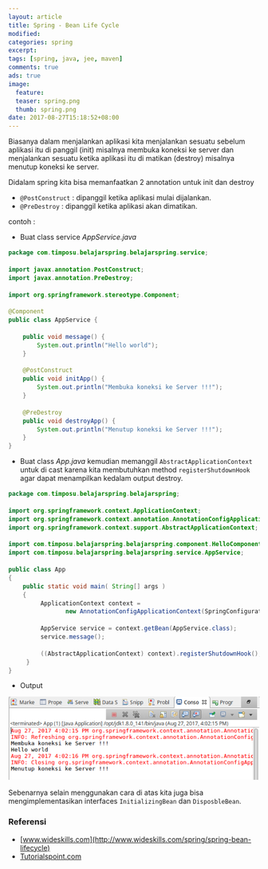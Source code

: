 ```yaml
---
layout: article
title: Spring - Bean Life Cycle
modified:
categories: spring
excerpt:
tags: [spring, java, jee, maven]
comments: true
ads: true
image:
  feature:
  teaser: spring.png
  thumb: spring.png
date: 2017-08-27T15:18:52+08:00
---
```


Biasanya dalam menjalankan aplikasi kita menjalankan sesuatu sebelum aplikasi itu di panggil (init) misalnya membuka koneksi ke server dan menjalankan sesuatu ketika aplikasi itu di matikan (destroy) misalnya menutup koneksi ke server.

Didalam spring kita bisa memanfaatkan 2 annotation untuk init dan destroy

* `@PostConstruct` : dipanggil ketika aplikasi mulai dijalankan.
* `@PreDestroy` : dipanggil ketika aplikasi akan dimatikan.

<center><script async src="//pagead2.googlesyndication.com/pagead/js/adsbygoogle.js"></script>
<!-- Iklan Responsive -->
<ins class="adsbygoogle"
     style="display:block"
     data-ad-client="ca-pub-4504493660273886"
     data-ad-slot="7129625873"
     data-ad-format="auto"></ins>
<script>
(adsbygoogle = window.adsbygoogle || []).push({});
</script></center>

contoh :

*  Buat class service *AppService.java*

```java
package com.timposu.belajarspring.belajarspring.service;

import javax.annotation.PostConstruct;
import javax.annotation.PreDestroy;

import org.springframework.stereotype.Component;

@Component
public class AppService {

	public void message() {
		System.out.println("Hello world");
	}

	@PostConstruct
	public void initApp() {
		System.out.println("Membuka koneksi ke Server !!!");
	}

	@PreDestroy
	public void destroyApp() {
		System.out.println("Menutup koneksi ke Server !!!");
	}
}

```

*  Buat class *App.java* kemudian memanggil `AbstractApplicationContext` untuk di cast karena kita membutuhkan method `registerShutdownHook` agar dapat menampilkan kedalam output destroy.

```java
package com.timposu.belajarspring.belajarspring;

import org.springframework.context.ApplicationContext;
import org.springframework.context.annotation.AnnotationConfigApplicationContext;
import org.springframework.context.support.AbstractApplicationContext;

import com.timposu.belajarspring.belajarspring.component.HelloComponentA;
import com.timposu.belajarspring.belajarspring.service.AppService;

public class App
{
    public static void main( String[] args )
    {
    	 ApplicationContext context =
         		new AnnotationConfigApplicationContext(SpringConfiguration.class);

    	 AppService service = context.getBean(AppService.class);
    	 service.message();

    	 ((AbstractApplicationContext) context).registerShutdownHook();
     }
}

```

* Output

![spring cycle](/images/spring/out-spring-cycle.png)

Sebenarnya selain menggunakan cara di atas kita juga bisa mengimplementasikan interfaces `InitializingBean` dan `DisposbleBean`.

<center><script async src="//pagead2.googlesyndication.com/pagead/js/adsbygoogle.js"></script>
<!-- Iklan Responsive -->
<ins class="adsbygoogle"
     style="display:block"
     data-ad-client="ca-pub-4504493660273886"
     data-ad-slot="7129625873"
     data-ad-format="auto"></ins>
<script>
(adsbygoogle = window.adsbygoogle || []).push({});
</script></center>

### Referensi

* [www.wideskills.com](http://www.wideskills.com/spring/spring-bean-lifecycle)
* [Tutorialspoint.com](https://www.tutorialspoint.com/spring/spring_bean_life_cycle.htm)
